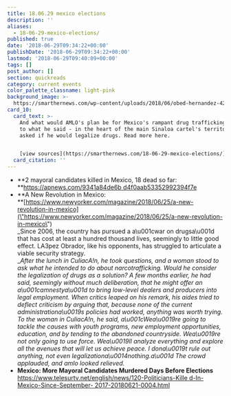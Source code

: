 ```yaml
---
title: 18.06.29 mexico elections
description: ''
aliases:
  - 18-06-29-mexico-elections/
published: true
date: '2018-06-29T09:34:22+00:00'
publishDate: '2018-06-29T09:34:22+00:00'
lastmod: '2018-06-29T09:40:09+00:00'
tags: []
post_author: []
section: quickreads
category: current events
color_palette_classname: light-pink
background_image: >-
  https://smarthernews.com/wp-content/uploads/2018/06/obed-hernandez-428114-unsplash-scaled.jpg
card_10:
  card_text: >-
    And what would AMLO's plan be for Mexico's rampant drug trafficking? Listen
    to what he said - in the heart of the main Sinaloa cartel's territory - when
    asked if he would legalize drugs. Read more here.


    [view sources](https://smarthernews.com/18-06-29-mexico-elections/)
  card_citation: ''
---
```

*   **2 mayoral candidates killed in Mexico, 18 dead so far:  
    **[https://apnews.com/9341a84de6b d4f0aab53352992394f7e](\"https://apnews.com/9341a84de6b)
*   **A New Revolution in Mexico:  
    **[https://www.newyorker.com/magazine/2018/06/25/a-new-revolution-in-mexico](\"https://www.newyorker.com/magazine/2018/06/25/a-new-revolution-in-mexico\")  
    _Since 2006, the country has pursued a a\\u001cwar on drugsa\\u001d that has cost at least a hundred thousand lives, seemingly to little good effect. LA3pez Obrador, like his opponents, has struggled to articulate a viable security strategy.  
    __After the lunch in CuliacA!n, he took questions, and a woman stood to ask what he intended to do about narcotrafficking. Would he consider the legalization of drugs as a solution? A few months earlier, he had said, seemingly without much deliberation, that he might offer an a\\u001camnestya\\u001d to bring low-level dealers and producers into legal employment. When critics leaped on his remark, his aides tried to deflect criticism by arguing that, because none of the current administrationa\\u0019s policies had worked, anything was worth trying. To the woman in CuliacA!n, he said, a\\u001cWea\\u0019re going to tackle the causes with youth programs, new employment opportunities, education, and by tending to the abandoned countryside. Wea\\u0019re not only going to use force. Wea\\u0019ll analyze everything and explore all the avenues that will let us achieve peace. I dona\\u0019t rule out anything, not even legalizationa\\u0014nothing.a\\u001d The crowd applauded, and amlo looked relieved._
*   **Mexico: More Mayoral Candidates Murdered Days Before Elections**  
    [https://www.telesurtv.net/english/news/120-Politicians-Kille d-In-Mexico-Since-September- 2017-20180621-0004.html](\"https://www.telesurtv.net/english/news/120-Politicians-Kille%20d-In-Mexico-Since-September-%202017-20180621-0004.html\")
